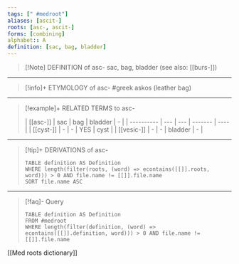 ```yaml
---
tags: [" #medroot"]
aliases: [ascit-]
roots: [asc-, ascit-]
forms: [combining]
alphabet:: A
definition: [sac, bag, bladder]
---
```

>[!Note] DEFINITION of asc-
>sac, bag, bladder (see also: [[burs-]])
_____
>[!info]+ ETYMOLOGY of asc-
>#greek askos (leather bag)
_____
>[!example]+ RELATED TERMS to asc-
>
>| [[asc-]]   | sac | bag | bladder | -    |
| ---------- | --- | --- | ------- | ---- |
| [[cyst-]]  | -   | -   | YES     | cyst |
| [[vesic-]] | -   | -   | bladder | -     |
_____
>[!tip]+ DERIVATIONS of asc-
>```dataview
>TABLE definition AS Definition 
>WHERE length(filter(roots, (word) => econtains([[]].roots, word))) > 0 AND file.name != [[]].file.name
>SORT file.name ASC
>```
_____
>[!faq]- Query
>
>```dataview
>TABLE definition AS Definition
>FROM #medroot
>WHERE length(filter(definition, (word) => econtains([[]].definition, word))) > 0 AND file.name != [[]].file.name
>```

[[Med roots dictionary]]